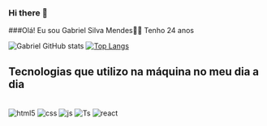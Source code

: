 ### Hi there 👋

###Olá! Eu sou  Gabriel Silva Mendes👨‍💻
Tenho 24 anos


![Gabriel GitHub stats](https://github-readme-stats.vercel.app/api?username=g-smendes&show_icons=true&theme=dark)
[![Top Langs](https://github-readme-stats.vercel.app/api/top-langs/?username=g-smendes&layout=compact)](https://github.com/g-smendes)

## Tecnologias que utilizo na máquina no meu dia a dia
<div style="display: inline_block"><br/>

<img align="center" alt="html5" src="https://img.shields.io/badge/HTML5-E34F26?style=for-the-badge&logo=html5&logoColor=white">
<img align="center" alt="css" src="https://img.shields.io/badge/CSS3-1572B6?style=for-the-badge&logo=css3&logoColor=white">
<img align="center" alt="js" src="https://img.shields.io/badge/JavaScript-F7DF1E?style=for-the-badge&logo=javascript&logoColor=black">
<img align="center" alt="Ts" src="https://img.shields.io/badge/TypeScript-007ACC?style=for-the-badge&logo=typescript&logoColor=white">
<img align="center" alt="react"src="https://img.shields.io/badge/React-20232A?style=for-the-badge&logo=react&logoColor=61DAFB">
</div>

